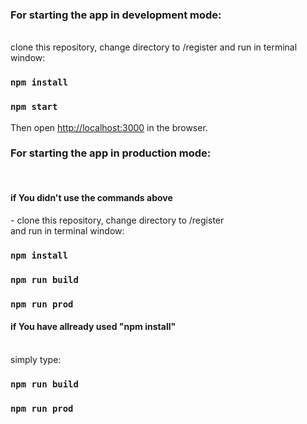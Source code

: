 <h3>For starting the app in development mode:</h3><br> clone this repository, change directory to /register and run in terminal window:

### `npm install`

### `npm start`

Then open [http://localhost:3000](http://localhost:3000) in the browser.

<h3>For starting the app in production mode:</h3><br> <h4>if You didn't use the commands above</h4> - clone this repository, change directory to /register<br >and run in terminal window:

### `npm install`

### `npm run build`

### `npm run prod`

<h4>if You have allready used <b>"npm install"</b></h4> <br>simply type:

### `npm run build`

### `npm run prod`
